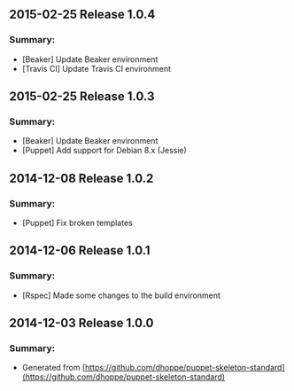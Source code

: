 ## 2015-02-25 Release 1.0.4
### Summary:
- [Beaker] Update Beaker environment
- [Travis CI] Update Travis CI environment

## 2015-02-25 Release 1.0.3
### Summary:
- [Beaker] Update Beaker environment
- [Puppet] Add support for Debian 8.x (Jessie)

## 2014-12-08 Release 1.0.2
### Summary:
- [Puppet] Fix broken templates

## 2014-12-06 Release 1.0.1
### Summary:
- [Rspec] Made some changes to the build environment

## 2014-12-03 Release 1.0.0
### Summary:
- Generated from [https://github.com/dhoppe/puppet-skeleton-standard](https://github.com/dhoppe/puppet-skeleton-standard)
